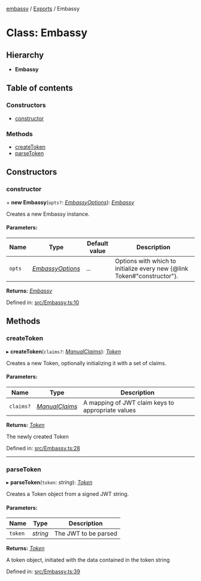 [embassy](../README.md) / [Exports](../modules.md) / Embassy

# Class: Embassy

## Hierarchy

* **Embassy**

## Table of contents

### Constructors

- [constructor](embassy.md#constructor)

### Methods

- [createToken](embassy.md#createtoken)
- [parseToken](embassy.md#parsetoken)

## Constructors

### constructor

\+ **new Embassy**(`opts?`: [*EmbassyOptions*](../interfaces/embassyoptions.md)): [*Embassy*](embassy.md)

Creates a new Embassy instance.

#### Parameters:

Name | Type | Default value | Description |
------ | ------ | ------ | ------ |
`opts` | [*EmbassyOptions*](../interfaces/embassyoptions.md) | ... | Options with which to initialize every new {@link Token#"constructor"}.    |

**Returns:** [*Embassy*](embassy.md)

Defined in: [src/Embassy.ts:10](https://github.com/TomFrost/Embassy/blob/eff2681/src/Embassy.ts#L10)

## Methods

### createToken

▸ **createToken**(`claims?`: [*ManualClaims*](../interfaces/manualclaims.md)): [*Token*](token.md)

Creates a new Token, optionally initializing it with a set of claims.

#### Parameters:

Name | Type | Description |
------ | ------ | ------ |
`claims?` | [*ManualClaims*](../interfaces/manualclaims.md) | A mapping of JWT claim keys to appropriate values   |

**Returns:** [*Token*](token.md)

The newly created Token

Defined in: [src/Embassy.ts:28](https://github.com/TomFrost/Embassy/blob/eff2681/src/Embassy.ts#L28)

___

### parseToken

▸ **parseToken**(`token`: *string*): [*Token*](token.md)

Creates a Token object from a signed JWT string.

#### Parameters:

Name | Type | Description |
------ | ------ | ------ |
`token` | *string* | The JWT to be parsed   |

**Returns:** [*Token*](token.md)

A token object, initiated with the data contained in the token
string

Defined in: [src/Embassy.ts:39](https://github.com/TomFrost/Embassy/blob/eff2681/src/Embassy.ts#L39)

